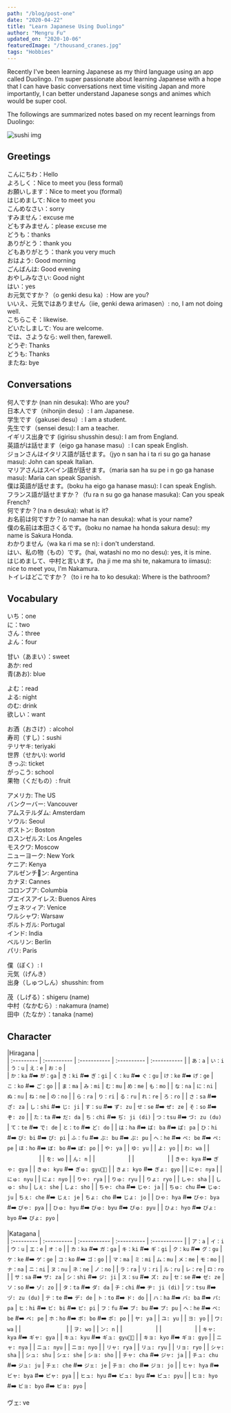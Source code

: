 ```yaml
---
path: "/blog/post-one"
date: "2020-04-22"
title: "Learn Japanese Using Duolingo" 
author: "Mengru Fu"
updated_on: "2020-10-06"
featuredImage: "/thousand_cranes.jpg"
tags: "Hobbies"
---
```


Recently I've been learning Japanese as my third language using an app called Duolingo. I'm super passionate about learning Japanese with a hope that I can have basic conversations next time visiting Japan and more importantly, I can better understand Japanese songs and animes which would be super cool.

The followings are summarized notes based on my recent learnings from Duolingo: 

![sushi img](/peppapig.jpg)

## Greetings 
こんにちわ：Hello <br/>
よろしく：Nice to meet you (less formal) <br/>
お願いします：Nice to meet you (formal) <br/>
はじめまして: Nice to meet you <br/>
こんめなさい：sorry <br/>
すみません：excuse me <br/>
どもすみません：please excuse me <br/>
どうも：thanks <br/>
ありがとう：thank you <br/>
どもありがとう：thank you very much <br/>
おはよう: Good morning <br/>
ごんばんは: Good evening  <br/>
おやしみなさい: Good night  <br/>
はい：yes <br/> 
お元気ですか？（o genki desu ka）: How are you? <br/>
いいえ、元気ではありません（iie, genki dewa arimasen）: no, I am not doing well. <br/> 
こちらこそ：likewise.　<br/>
どいたしまして: You are welcome. <br/>
では、さようなら: well then, farewell. <br/>
どうぞ: Thanks　<br/>
どうも: Thanks　<br/>
またね: bye　<br/>

## Conversations 
何人ですか (nan nin desuka): Who are you? <br/>
日本人です（nihonjin desu）: I am Japanese. <br/>
学生です（gakusei desu）: I am a student. <br/>
先生です（sensei desu): I am a teacher. <br/>
イギリス出身です (igirisu shusshin desu): I am from England. <br/>
英語がは話せます（eigo ga hanase masu）: I can speak English. <br/>
ジョンさんはイタリス語が話せます。（jyo n san ha i ta ri su go ga hanase masu): John can speak Italian. <br/>
マリアさんはスペイン語が話せます。（maria san ha su pe i n go ga hanase masu): Maria can speak Spanish. <br/>
僕は英語が話せます。(boku ha eigo ga hanase masu): I can speak English. <br/>
フランス語が話せますか？（fu ra n su go ga hanase masuka): Can you speak French? <br/>
何ですか？(na n desuka): what is it? <br/>
お名前は何ですか？(o namae ha nan desuka): what is your name? <br/>
僕の名前は本田さくるです。(boku no namae ha honda sakura desu): my name is Sakura Honda. <br/>
わかりません（wa ka ri ma se n): i don't understand. <br/>
はい、私の物（もの）です。(hai, watashi no mo no desu): yes, it is mine. <br/>
はじめまして、中村と言います。(ha ji me ma shi te, nakamura to iimasu): nice to meet you, I'm Nakamura. <br/>
トイレはどこですか？（to i re ha to ko desuka): Where is the bathroom? <br/>

## Vocabulary
いち：one <br/>
に：two <br/>
さん：three <br/> 
よん：four <br/>


甘い（あまい）：sweet <br/> 
あか: red <br/> 
青(あお): blue <br/>


よむ：read <br/>
よる: night <br/> 
のむ: drink <br/> 
欲しい：want <br/>


お酒（おさけ）: alcohol <br/>
寿司（すし）：sushi <br/> 
テリヤキ: teriyaki <br/>
世界（せかい): world <br/>
きっぷ: ticket <br/>
がっこう: school <br/>
果物（くだもの）: fruit <br/>

アメリカ: The US <br/>
バンクーバー: Vancouver <br/>
アムステルダム: Amsterdam <br/>
ソウル: Seoul <br/>
ボストン: Boston <br/>
ロスンゼルス: Los Angeles <br/>
モスクワ: Moscow <br/>
ニューヨーク: New York <br/>
ケニア: Kenya <br/>
アルゼンチン: Argentina <br/>
カナヌ: Cannes <br/>
コロンブア: Columbia <br/>
ブエイスアイレス: Buenos Aires　<br/>
ヴェネツィア: Venice　<br/>
ワルシャワ: Warsaw　<br/>
ポルトガル: Portugal　<br/>
インド: India　<br/>
ベルリン: Berlin　<br/>
パリ: Paris　<br/>


僕（ぼく）: I <br/>
元気（げんき）<br/>
出身（しゅつしん）shusshin: from<br/> 

茂（しげる）：shigeru (name) <br/>
中村（なかむら）: nakamura (name) <br/>
田中（たなか）：tanaka (name) <br/>


## Character
|Hiragana                                                            |   
| :--------- | :---------- | :----------- | :---------- | :----------- |
| `あ：a`     | `い：i`      | `う：u`      | `え：e`      | `お：o`      |  
| `か：ka` #:arrow_right: `が：ga`     | `き：ki` #:arrow_right: `ぎ：gi`     | `く：ku` #:arrow_right: `ぐ：gu`      | `け：ke` #:arrow_right: `げ：ge`      | `こ：ko` #:arrow_right: `ご：go`      |
| `ま：ma`     | `み：mi`     | `む：mu`      | `め：me`      | `も：mo`      |
| `な：na`     | `に：ni`     | `ぬ：nu`      | `ね：ne`      | `の：no`      |
| `ら：ra`     | `り：ri`     | `る：ru`      | `れ：re`      | `ろ：ro`      |
| `さ：sa` #:arrow_right: `ざ: za` | `し：shi` #:arrow_right: `じ: ji`      | `す：su` #:arrow_right: `ず: zu`      | `せ：se` #:arrow_right: `ぜ: ze`      | `そ：so` #:arrow_right: `ぞ: zo`      |
| `た：ta` #:arrow_right: `だ: da` | `ち：chi` #:arrow_right: `ぢ: ji (di)`      | `つ：tsu` #:arrow_right: `づ: zu (du)`      | `て：te` #:arrow_right: `で: de`      | `と：to` #:arrow_right: `ど: do`      |
| `は：ha` #:arrow_right: `ば: ba` #:arrow_right: `ぱ: pa`     | `ひ：hi` #:arrow_right: `び: bi` #:arrow_right: `ぴ: pi`     | `ふ：fu` #:arrow_right: `ぶ: bu` #:arrow_right: `ぷ: pu`    | `へ：he` #:arrow_right: `べ: be` #:arrow_right: `ぺ: pe`      | `ほ：ho` #:arrow_right: `ぼ: bo` #:arrow_right: `ぽ: po`      |
| `や: ya`     |            | `ゆ: yu`     |         | `よ: yo`     |
| `わ: wa`     |            | 　　　　　    |         | `を: wo`     |
| `ん: n`     |            | 　　　　　    |         | 　　　　　     |
| `きゃ: kya` #:arrow_right: `ぎゃ: gya`   |            | `きゅ: kyu` #:arrow_right: `ぎゅ: gyu`     |         | `きょ: kyo` #:arrow_right: `ぎょ: gyo`     |
| `にゃ: nya`   |            | `にゅ: nyu`     |         | `にょ: nyo`     |
| `りゃ: rya`   |            | `りゅ: ryu`     |         | `りょ: ryo`     |
| `しゃ: sha`   |            | `しゅ: shu`     | `しぇ: she`        | `しょ: sho`     |
| `ちゃ: cha` #:arrow_right: `じゃ: ja`   |            | `ちゅ: chu` #:arrow_right: `じゅ: ju`     | `ちぇ: che` #:arrow_right: `じぇ: je`        | `ちょ: cho` #:arrow_right: `じょ: jo`     |
| `ひゃ: hya` #:arrow_right: `びゃ: bya` #:arrow_right: `ぴゃ: pya`   |            | `ひゅ: hyu` #:arrow_right: `びゅ: byu` #:arrow_right: `ぴゅ: pyu`     |         | `ひょ: hyo` #:arrow_right: `びょ: byo` #:arrow_right: `ぴょ: pyo`     |



|Katagana                                                          |   
| :--------- | :---------- | :----------- | :---------- | :----------- |
| `ア：a`     | `イ：i`      | `ウ：u`      | `エ：e`      | `オ：o`      |
| `カ：ka` #:arrow_right: `ガ：ga`    | `キ：ki` #:arrow_right: `ギ：gi`     | `ク：ku` #:arrow_right: `グ：gu`     | `ケ：ke` #:arrow_right: `ゲ：ge`      | `コ：ko` #:arrow_right: `ゴ：go`     |
| `マ：ma`     | `ミ：mi`      | `ム：mu`      | `メ：me`      | `モ：mo`      |
| `ナ：na`     | `ニ：ni`      | `ヌ：nu`      | `ネ：ne`      | `ノ：no`      |
| `ラ：ra`     | `リ：ri`      | `ル：ru`      | `レ：re`      | `ロ：ro`      |
| `サ：sa` #:arrow_right: `ザ: za` | `シ：shi` #:arrow_right: `ジ: ji`      | `ス：su` #:arrow_right: `ズ: zu`      | `セ：se` #:arrow_right: `ゼ: ze`      | `ソ：so` #:arrow_right: `ゾ: zo`      |
| `タ：ta` #:arrow_right: `ダ: da` | `チ：chi` #:arrow_right: `ヂ: ji (di)`      | `ツ：tsu` #:arrow_right: `ヅ: zu (du)`      | `テ：te` #:arrow_right: `デ: de`      | `ト：to` #:arrow_right: `ド: do`      |
| `ハ：ha` #:arrow_right: `バ: ba` #:arrow_right: `パ: pa`     | `ヒ：hi` #:arrow_right: `ビ: bi` #:arrow_right: `ピ: pi`     | `フ：fu` #:arrow_right: `ブ: bu` #:arrow_right: `プ: pu`    | `ヘ：he` #:arrow_right: `ベ: be` #:arrow_right: `ペ: pe`      | `ホ：ho` #:arrow_right: `ボ: bo` #:arrow_right: `ポ: po`      |
| `ヤ: ya`     |            | `ユ: yu`     |         | `ヨ: yo`     |
| `ワ: wa`     |            | 　　　　　　　 |         | `ヲ: wo`     |
| `ン: n`     |            | 　　　　　    |         | 　　　　　     |
| `キャ: kya` #:arrow_right: `ギャ: gya`   |            | `キュ: kyu` #:arrow_right: `ギュ: gyu`     |         | `キョ: kyo` #:arrow_right: `ギョ: gyo`     |
| `ニャ: nya`   |            | `ニュ: nyu`     |         | `ニョ: nyo`     |
| `リャ: rya`   |            | `リュ: ryu`     |         | `リョ: ryo`     |
| `シャ: sha`   |            | `シュ: shu`     | `シェ: she`        | `ショ: sho`     |
| `チャ: cha` #:arrow_right: `ジャ: ja`   |            | `チュ: chu` #:arrow_right: `ジュ: ju`     | `チェ: che` #:arrow_right: `ジェ: je`        | `チョ: cho` #:arrow_right: `ジョ: jo`     |
| `ヒャ: hya` #:arrow_right: `ビャ: bya` #:arrow_right: `ピャ: pya`   |            | `ヒュ: hyu` #:arrow_right: `ビュ: byu` #:arrow_right: `ピュ: pyu`     |         | `ヒョ: hyo` #:arrow_right: `ビョ: byo` #:arrow_right: `ピョ: pyo`     |


ヴェ: ve 












